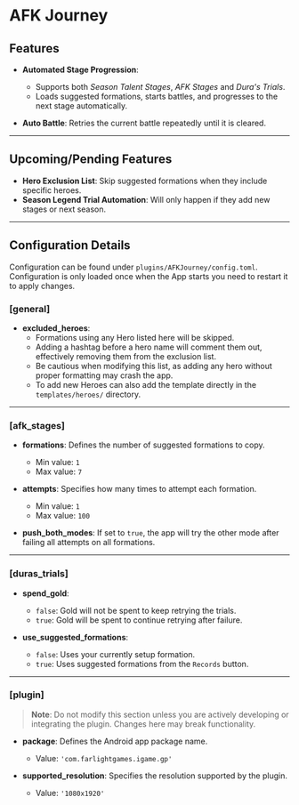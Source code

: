 # AFK Journey

## Features
- **Automated Stage Progression**: 
  - Supports both *Season Talent Stages*, *AFK Stages* and *Dura's Trials*.
  - Loads suggested formations, starts battles, and progresses to the next stage automatically.

- **Auto Battle**: Retries the current battle repeatedly until it is cleared.

---

## Upcoming/Pending Features
- **Hero Exclusion List**: Skip suggested formations when they include specific heroes.
- **Season Legend Trial Automation**: Will only happen if they add new stages or next season.

---

## Configuration Details

Configuration can be found under `plugins/AFKJourney/config.toml`.  
Configuration is only loaded once when the App starts you need to restart it to apply changes.

### [general]

- **excluded_heroes**:  
  - Formations using any Hero listed here will be skipped.
  - Adding a hashtag before a hero name will comment them out, effectively removing them from the exclusion list. 
  - Be cautious when modifying this list, as adding any hero without proper formatting may crash the app.
  - To add new Heroes can also add the template directly in the `templates/heroes/` directory.

---

### [afk_stages]

- **formations**: Defines the number of suggested formations to copy.
  - Min value: `1`
  - Max value: `7`

- **attempts**: Specifies how many times to attempt each formation.
  - Min value: `1`
  - Max value: `100`

- **push_both_modes**: If set to `true`, the app will try the other mode after failing all attempts on all formations.

---

### [duras_trials]

- **spend_gold**: 
  - `false`: Gold will not be spent to keep retrying the trials.
  - `true`: Gold will be spent to continue retrying after failure.

- **use_suggested_formations**: 
  - `false`: Uses your currently setup formation.
  - `true`: Uses suggested formations from the `Records` button.

---

### [plugin]

> **Note**: Do not modify this section unless you are actively developing or integrating the plugin. Changes here may break functionality.

- **package**: Defines the Android app package name.
  - Value: `'com.farlightgames.igame.gp'`

- **supported_resolution**: Specifies the resolution supported by the plugin.
  - Value: `'1080x1920'`
